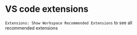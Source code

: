 # VS code extensions
`Extensions: Show Workspace Recommended Extensions` to see all recommended extensions 